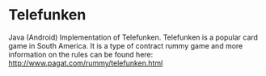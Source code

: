 Telefunken
==========

Java (Android) Implementation of Telefunken.
Telefunken is a popular card game in South America. It is a type of contract rummy game and more information on the rules can be found here:
http://www.pagat.com/rummy/telefunken.html

